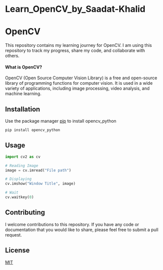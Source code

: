 # Learn_OpenCV_by_Saadat-Khalid

# OpenCV

This repository contains my learning journey for OpenCV. I am using this repository to track my progress, share my code, and collaborate with others.

#### What is OpenCV?

OpenCV (Open Source Computer Vision Library) is a free and open-source library of programming functions for computer vision. It is used in a wide variety of applications, including image processing, video analysis, and machine learning.

## Installation

Use the package manager [pip](https://pip.pypa.io/en/stable/) to install opencv_python

```bash
pip install opencv_python
```

## Usage

```python
import cv2 as cv

# Reading Image
image = cv.imread("File path")

# Displaying
cv.imshow("Window Title", image)

# Wait
cv.waitkey(0)
```

## Contributing

I welcome contributions to this repository. If you have any code or documentation that you would like to share, please feel free to submit a pull request.

## License

[MIT](https://choosealicense.com/licenses/mit/)
